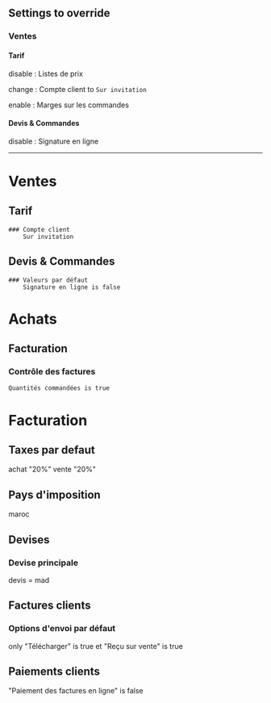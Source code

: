 ##  Settings to override

### Ventes

#### Tarif

disable : Listes de prix

change : Compte client to `Sur invitation`

enable : Marges sur les commandes

#### Devis & Commandes

disable : Signature en ligne


----------------------------------------------------


# Ventes
## Tarif
    ### Compte client
        Sur invitation

## Devis & Commandes
    ### Valeurs par défaut
        Signature en ligne is false

# Achats
## Facturation
### Contrôle des factures
    Quantités commandées is true

# Facturation
## Taxes par defaut
achat "20%"
vente "20%"
## Pays d'imposition
maroc

## Devises 
### Devise principale
devis = mad

## Factures clients
### Options d'envoi par défaut
only "Télécharger" is true
et "Reçu sur vente" is true

## Paiements clients
"Paiement des factures en ligne" is false